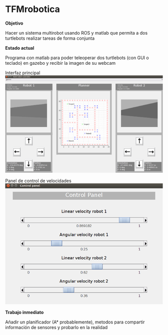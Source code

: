 # TFMrobotica

**Objetivo**

Hacer un sistema multirobot usando ROS y matlab que permita a dos turtlebots realizar tareas de forma conjunta

**Estado actual**

Programa con matlab para poder teleoperar dos turtlebots (con GUI o teclado) en gazebo y recibir la imagen de su webcam

Interfaz principal
![alt text](https://github.com/err8029/TFMrobotica/blob/master/GUI_main.png)

Panel de control de velocidades
![alt text](https://github.com/err8029/TFMrobotica/blob/master/GUI_control.png)

**Trabajo inmediato**

Añadir un planificador (A* probablemente), metodos para compartir información de sensores y probarlo en la realidad
